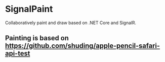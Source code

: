 # SignalPaint
Collaboratively paint and draw based on .NET Core and SignalR.

## Painting is based on https://github.com/shuding/apple-pencil-safari-api-test
